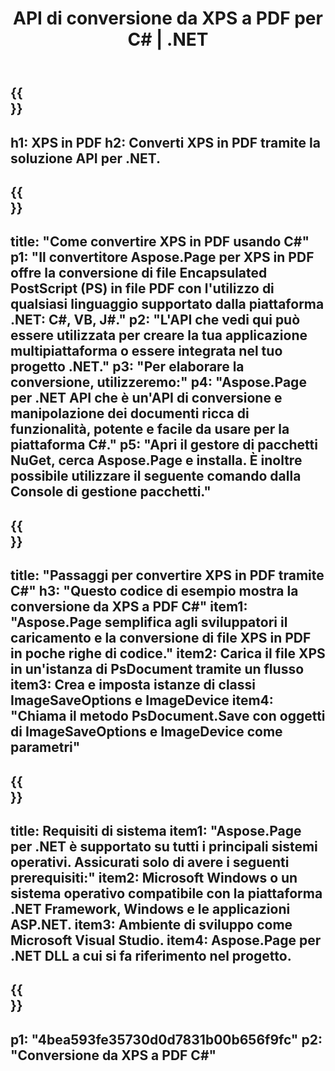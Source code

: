 ﻿---
translation: true
template: /_templates/_conversion-child-net.md
title: API di conversione da XPS a PDF per C# |  .NET
url: /net/conversion/xps-to-pdf/
description: Codice di esempio per la conversione da XPS a PDF C#. Utilizzare il codice di esempio API per la conversione batch di file XPS in PDF all'interno di VB.NET, Asp.NET o qualsiasi applicazione basata su .NET.
informat: XPS
outformat: PDF
otherformats: XPS EPS
---

{{<section banner>}}
---
h1: XPS in PDF
h2: Converti XPS in PDF tramite la soluzione API per .NET.
---

{{<section overview>}}
---
title: "Come convertire XPS in PDF usando C#"
p1: "Il convertitore Aspose.Page per XPS in PDF offre la conversione di file Encapsulated PostScript (PS) in file PDF con l'utilizzo di qualsiasi linguaggio supportato dalla piattaforma .NET: C#, VB, J#."
p2: "L'API che vedi qui può essere utilizzata per creare la tua applicazione multipiattaforma o essere integrata nel tuo progetto .NET."
p3: "Per elaborare la conversione, utilizzeremo:"
p4: "Aspose.Page per .NET API che è un'API di conversione e manipolazione dei documenti ricca di funzionalità, potente e facile da usare per la piattaforma C#."
p5: "Apri il gestore di pacchetti NuGet, cerca Aspose.Page e installa. È inoltre possibile utilizzare il seguente comando dalla Console di gestione pacchetti."
---

{{<section feature1>}}
---
title: "Passaggi per convertire XPS in PDF tramite C#"
h3: "Questo codice di esempio mostra la conversione da XPS a PDF C#"
item1: "Aspose.Page semplifica agli sviluppatori il caricamento e la conversione di file XPS in PDF in poche righe di codice."
item2: Carica il file XPS in un'istanza di PsDocument tramite un flusso
item3: Crea e imposta istanze di classi ImageSaveOptions e ImageDevice
item4: "Chiama il metodo PsDocument.Save con oggetti di ImageSaveOptions e ImageDevice come parametri"
---

{{<section feature2>}}
---
title: Requisiti di sistema
item1: "Aspose.Page per .NET è supportato su tutti i principali sistemi operativi. Assicurati solo di avere i seguenti prerequisiti:"
item2: Microsoft Windows o un sistema operativo compatibile con la piattaforma .NET Framework, Windows e le applicazioni ASP.NET.
item3: Ambiente di sviluppo come Microsoft Visual Studio.
item4: Aspose.Page per .NET DLL a cui si fa riferimento nel progetto.
---

{{<section gist>}}
---
p1: "4bea593fe35730d0d7831b00b656f9fc"
p2: "Conversione da XPS a PDF C#"
---

